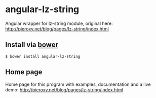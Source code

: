 angular-lz-string
=========
Angular wrapper for lz-string module, original here: http://pieroxy.net/blog/pages/lz-string/index.html

## Install via [bower](http://bower.io/)

```shell
$ bower install angular-lz-string
```

## Home page
Home page for this program with examples, documentation and a live demo: http://pieroxy.net/blog/pages/lz-string/index.html
